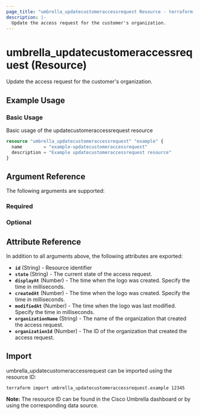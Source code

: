 ```yaml
---
page_title: "umbrella_updatecustomeraccessrequest Resource - terraform-provider-umbrella"
description: |-
  Update the access request for the customer's organization.
---
```


# umbrella_updatecustomeraccessrequest (Resource)

Update the access request for the customer's organization.

## Example Usage


### Basic Usage

Basic usage of the updatecustomeraccessrequest resource

```terraform
resource "umbrella_updatecustomeraccessrequest" "example" {
  name        = "example-updatecustomeraccessrequest"
  description = "Example updatecustomeraccessrequest resource"
}
```



## Argument Reference

The following arguments are supported:

### Required



### Optional



## Attribute Reference

In addition to all arguments above, the following attributes are exported:

- **`id`** (String) - Resource identifier
- **`state`** (String) - The current state of the access request.
- **`displayAt`** (Number) - The time when the logo was created. Specify the time in milliseconds.
- **`createdAt`** (Number) - The time when the logo was created. Specify the time in milliseconds.
- **`modifiedAt`** (Number) - The time when the logo was last modified. Specify the time in milliseconds.
- **`organizationName`** (String) - The name of the organization that created the access request.
- **`organizationId`** (Number) - The ID of the organization that created the access request.



## Import

umbrella_updatecustomeraccessrequest can be imported using the resource ID:

```shell
terraform import umbrella_updatecustomeraccessrequest.example 12345
```

**Note:** The resource ID can be found in the Cisco Umbrella dashboard or by using the corresponding data source.

